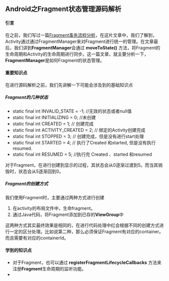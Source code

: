 ## Android之Fragment状态管理源码解析

#### 引言

在之前，我们写过一篇[Fragment事务流程分析](https://mp.weixin.qq.com/s?__biz=MzUzOTE4MTQzNQ==&mid=2247483744&idx=1&sn=c5db3f3a1d2f5a5d7e13562d94d2695c&chksm=facd2974cdbaa062668dae6031a8b1ba41ced7338bb8554a0ae5403143c76e0c6a791b97d713&token=1511138431&lang=zh_CN#rd)，在这片文章中，我们了解到，Activity通过通过FragmentManager来对Fragment进行统一的管理。在文章最后，我们讲到**FragmentManager**会通过 **moveToState()** 方法，将Fragment的生命周期和Activity的生命周期进行同步。这一篇文章，就主要分析一下，**FragmentManager**是如何Fragment的状态管理。

#### 重要知识点



在进行源码解析之前，我们先讲解一下可能会涉及到的基础知识点

##### Fragment的几种状态

* static final int INVALID_STATE = -1;   //无效的状态或者null值
* static final int INITIALIZING = 0;     //未创建
* static final int CREATED = 1;          // 创建完成
* static final int ACTIVITY_CREATED = 2; // 绑定的Activity创建完成
* static final int STOPPED = 3;          // 创建完成，但是没有进行start处理
* static final int STARTED = 4;          // 执行了Created 和started, 但是没有执行resumed.
* static final int RESUMED = 5;          //执行完 Created 、started 和resumed

对于Fragment，在进行创建到显示的过程，其状态会从0逐渐过渡到5。而当其销毁时，状态会从5逐渐回到0。

##### Fragment的创建方式

我们使用Fragment时，主要通过两种方式进行创建

1. 在activity的布局文件中，生命fragment。
2. 通过Java代码，将Fragment添加到已存的**ViewGroup**中

这两种方式其实最终效果是相同的，在进行代码处理中红会根据不同的创建方式进行一定的区分处理。比如说第二种，那么必须保证Fragment有对应的container。而且需要有对应的containerId。





#### 学到的知识点

* 对于Fragment，也可以通过 **registerFragmentLifecycleCallbacks** 方法来注册**Fragment**生命周期的监听功能。
* 